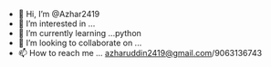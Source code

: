 - 👋 Hi, I’m @Azhar2419
- 👀 I’m interested in ...
- 🌱 I’m currently learning ...python
- 💞️ I’m looking to collaborate on ...
- 📫 How to reach me ... azharuddin2419@gmail.com/9063136743

<!---
Azhar2419/Azhar2419 is a ✨ special ✨ repository because its `README.md` (this file) appears on your GitHub profile.
You can click the Preview link to take a look at your changes.
--->
